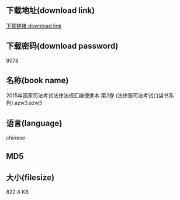 ## 下载地址(download link)
[下载链接 download link](https://voluble-croquembouche-d321dc.netlify.app/?s=2015%E5%B9%B4%E5%9B%BD%E5%AE%B6%E5%8F%B8%E6%B3%95%E8%80%83%E8%AF%95%E6%B3%95%E5%BE%8B%E6%B3%95%E8%A7%84%E6%B1%87%E7%BC%96%E4%BE%BF%E6%90%BA%E6%9C%AC.%E7%AC%AC2%E5%8D%B7+%28%E6%B3%95%E5%BE%8B%E7%89%88%E5%8F%B8%E6%B3%95%E8%80%83%E8%AF%95%E5%8F%A3%E8%A2%8B%E4%B9%A6%E7%B3%BB%E5%88%97%29.azw3)

## 下载密码(download password)
8078

## 名称(book name)
2015年国家司法考试法律法规汇编便携本.第2卷 (法律版司法考试口袋书系列).azw3.azw3

## 语言(language)
chinese

## MD5


## 大小(filesize)
822.4 KB
